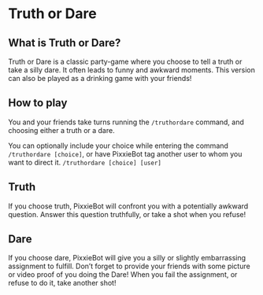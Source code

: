 # Truth or Dare

## What is Truth or Dare?

Truth or Dare is a classic party-game where you choose to tell a truth or take a silly dare. It often leads to funny and awkward moments. This version can also be played as a drinking game with your friends!

## How to play

You and your friends take turns running the `/truthordare` command, and choosing either a truth or a dare.

You can optionally include your choice while entering the command `/truthordare [choice]`, or have PixxieBot tag another user to whom you want to direct it. `/truthordare [choice] [user]`

## Truth

If you choose truth, PixxieBot will confront you with a potentially awkward question. Answer this question truthfully, or take a shot when you refuse!

## Dare

If you choose dare, PixxieBot will give you a silly or slightly embarrassing assignment to fulfill. Don’t forget to provide your friends with some picture or video proof of you doing the Dare! When you fail the assignment, or refuse to do it, take another shot!
